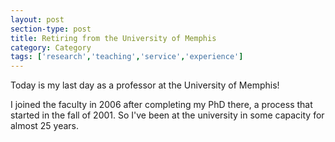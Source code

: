 ```yaml
---
layout: post
section-type: post
title: Retiring from the University of Memphis
category: Category
tags: ['research','teaching','service','experience']
---
```

Today is my last day as a professor at the University of Memphis!

I joined the faculty in 2006 after completing my PhD there, a process that started in the fall of 2001. So I've been at the university in some capacity for almost 25 years.